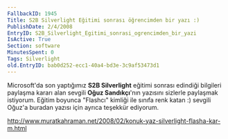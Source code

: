 ```yaml
---
FallbackID: 1945
Title: S2B Silverlight Eğitimi sonrası öğrencimden bir yazı :)
PublishDate: 2/4/2008
EntryID: S2B_Silverlight_Egitimi_sonrasi_ogrencimden_bir_yazi
IsActive: True
Section: software
MinutesSpent: 0
Tags: Silverlight
old.EntryID: bab0d252-ecc1-40a4-bd3e-3c9af53473d1
---
```

Microsoft'da son yaptığımız **S2B Silverlight** eğitimi sonrası edindiği
bilgileri paylaşma kararı alan sevgili **Oğuz Sandıkçı**'nın yazısını
sizlerle paylaşmak istiyorum. Eğitim boyunca "Flashcı" kimliği ile
sınıfa renk katan :) sevgili Oğuz'a buradan yazısı için ayrıca teşekkür
ediyorum.

<http://www.muratkahraman.net/2008/02/konuk-yaz-silverlight-flasha-kar-m.html>


